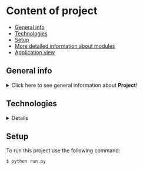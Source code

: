 # Content of project
* [General info](#general-info)
* [Technologies](#technologies)
* [Setup](#setup)
* [More detailed information about modules](#more-detailed-information-about-modules)
* [Application view](#application-view)

## General info
<details>
<summary>Click here to see general information about <b>Project</b>!</summary>
<b>Public Safety Answering Point</b> is a Flask based web application. Is dedicated to operators of emergency to manage incoming events. PSAP (Public Safety Answering Point) is created for operators of all emergency services like Police, Fire Service, Medical Service. Events saved in db stored information about addresses, type of events, which emergency service is needed, and info about caller; name, surname, telephone number. Events are filters for example by type of emergency services. The operator can set events as archived.

Features:

<ul>
<li>Complete Front End Website</li>
<li>Events control; create, edit, delete, update</li>
<li>All data are stored in database</li>

</details>

## Technologies
<details>
<ul>
<li>Python</li>
<li>Flask</li>
<li>HTML</li>
<li>Git</li>
</details>

## Setup
To run this project use the following command:
```
$ python run.py
```

